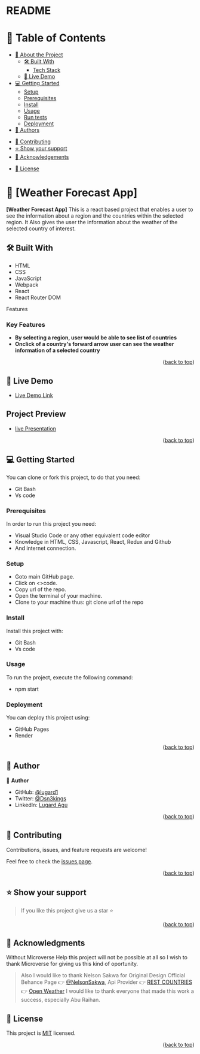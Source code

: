 <a name="readme-top"></a>

<!--
HOW TO USE:
This is an example of how you may give instructions on setting up your project locally.

Modify this file to match your project and remove sections that don't apply.

REQUIRED SECTIONS:
- Table of Contents
- About the Project
  - Built With
  - Live Demo
- Getting Started
- Authors
- Future Features
- Contributing
- Show your support
- Acknowledgements
- License

OPTIONAL SECTIONS:
- FAQ

After you're finished please remove all the comments and instructions!
-->

<div align="left">
  <!-- You are encouraged to replace this logo with your own! Otherwise you can also remove it. -->
  <!-- <img src="murple_logo.png" alt="logo" width="140"  height="auto" /> -->
  <br/>

  <h1><b> README </b></h1>

</div>

<!-- TABLE OF CONTENTS -->

# 📗 Table of Contents

- [📖 About the Project](#about-project)
  - [🛠 Built With](#built-with)
    - [Tech Stack](#tech-stack)
    <!-- - [Key Features](#key-features) -->
  - [🚀 Live Demo](#live-demo)
- [💻 Getting Started](#getting-started)
  - [Setup](#setup)
  - [Prerequisites](#prerequisites)
  - [Install](#install)
  - [Usage](#usage)
  - [Run tests](#run-tests)
  - [Deployment](#triangular_flag_on_post-deployment)
- [👥 Authors](#authors)
<!-- - [🔭 Future Features](#future-features) -->
- [🤝 Contributing](#contributing)
- [⭐️ Show your support](#support)
- [🙏 Acknowledgements](#acknowledgements)
<!-- - [❓ FAQ (OPTIONAL)](#faq) -->
- [📝 License](#license)

<!-- PROJECT DESCRIPTION -->

# 📖 [Weather Forecast App] <a name="about-project"></a>

> 

**[Weather Forecast App]** This is a react based project that enables a user to see the information about a region and the countries within the selected region. It Also gives the user the information about the weather of the selected country of interest.

## 🛠 Built With <a name="built-with">
- HTML
- CSS
- JavaScript
- Webpack
- React
- React Router DOM
</a>

 <!-- ### Tech Stack <a name="tech-stack"></a>

 > Describe the tech stack and include only the relevant sections that apply to your project. 

<details>
  <summary>Client</summary>
  <ul>
    <li><a href="https://reactjs.org/">React.js</a></li>
  </ul>
</details>

<details>
  <summary>Server</summary>
  <ul>
    <li><a href="https://expressjs.com/">Express.js</a></li>
  </ul>
</details>

<details>
<summary>Database</summary>
  <ul>
    <li><a href="https://www.postgresql.org/">PostgreSQL</a></li>
  </ul>
</details>  -->

Features 
### Key Features <a name="key-features"></a>

>

- **By selecting a region, user would be able to see list of countries**
- **Onclick of a country's forward arrow user can see the weather information of a selected country**

<p align="right">(<a href="#readme-top">back to top</a>)</p>

<!-- LIVE DEMO -->

## 🚀 Live Demo <a name="live-demo"></a>

<!-- > Add a link to your deployed project.  -->

- [Live Demo Link](https://weather-forecast-app-y5ij.onrender.com/) 

## Project Preview 
- [live Presentation](https://www.loom.com/share/e0aed9ac900b46bb9bf6f3091b5c3b3b)

<p align="right">(<a href="#readme-top">back to top</a>)</p>

<!-- GETTING STARTED  -->

## 💻 Getting Started <a name="getting-started"></a>
You can clone or fork this project, to do that you need:
- Git Bash
- Vs code 

### Prerequisites

In order to run this project you need:
- Visual Studio Code or any other equivalent code editor
- Knowledge in HTML, CSS, Javascript, React, Redux and Github
- And internet connection.

<!--
Example command:

```sh
 gem install rails
```
 -->

### Setup
- Goto main GitHub page.
- Click on <>code.
- Copy url of the repo.
- Open the terminal of your machine.
- Clone to your machine thus: git clone url of the repo
<!--
Example commands:

```sh
  cd my-folder
  git clone git@github.com:myaccount/my-project.git
```
--->

### Install

Install this project with:
- Git Bash
- Vs code 
<!--
Example command:

```sh
  cd my-project
  gem install
```
--->

### Usage

To run the project, execute the following command:
- npm start
<!--
Example command:

```sh
  rails server
```
--->
<!-- 
### Run tests

To run tests, run the following command: -->

<!--
Example command:

```sh
  bin/rails test test/models/article_test.rb
```
--->

### Deployment

You can deploy this project using:
- GitHub Pages
- Render
<!--
Example:

```sh

```
 -->

<p align="right">(<a href="#readme-top">back to top</a>)</p>

<!-- AUTHORS -->

## 👥 Author <a name="authors"></a>

<!-- > Mention all of the collaborators of this project. -->

👤 **Author**

- GitHub: [@lugard1](https://github.com/lugard1)
- Twitter: [@Dsn3kings](https://twitter.com/Dsn3kings)
- LinkedIn: [Lugard Agu](https://www.linkedin.com/in/lugardagu)

<p align="right">(<a href="#readme-top">back to top</a>)</p>

<!-- FUTURE FEATURES

## 🔭 Future Features <a name="future-features"></a>

> 

-  **I would work on the style and feel of the web app.**

<p align="right">(<a href="#readme-top">back to top</a>)</p> -->

<!-- CONTRIBUTING -->

## 🤝 Contributing <a name="contributing"></a>

Contributions, issues, and feature requests are welcome!

Feel free to check the [issues page](../../issues/).

<p align="right">(<a href="#readme-top">back to top</a>)</p>

<!-- SUPPORT -->

## ⭐️ Show your support <a name="support"></a>

> If you like this project give us a star ⭐️


<p align="right">(<a href="#readme-top">back to top</a>)</p>

<!-- ACKNOWLEDGEMENTS -->

## 🙏 Acknowledgments <a name="acknowledgements"></a>

<!-- > Give credit to everyone who inspired your codebase. -->
 Without Microverse Help this project will not be possible at all so I wish to thank Microverse for giving us this kind of oportunity.
>Also I would like to thank 
Nelson Sakwa for Original Design Official Behance Page 👉 [@NelsonSakwa](https://www.behance.net/gallery/31579789/Ballhead-App-%28Free-PSDs%29),
Api Provider 
👉 [REST COUNTRIES](https://restcountries.com/#api-endpoints-v2-all)
👉 [Open Weather](https://openweathermap.org/api)
I would like to thank everyone that made this work a success, especially Abu Raihan.



<!-- LICENSE -->

## 📝 License <a name="license"></a>

This project is [MIT](https://github.com/lugard1/weather-forecast-app/blob/feature/MIT.md) licensed.

<!-- _NOTE: we recommend using the [MIT license](https://choosealicense.com/licenses/mit/) - you can set it up quickly by [using templates available on GitHub](https://docs.github.com/en/communities/setting-up-your-project-for-healthy-contributions/adding-a-license-to-a-repository). You can also use [any other license](https://choosealicense.com/licenses/) if you wish._ -->
<p align="right">(<a href="#readme-top">back to top</a>)</p>
